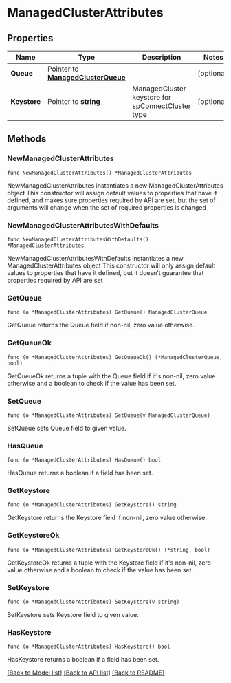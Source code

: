 # ManagedClusterAttributes

## Properties

Name | Type | Description | Notes
------------ | ------------- | ------------- | -------------
**Queue** | Pointer to [**ManagedClusterQueue**](ManagedClusterQueue.md) |  | [optional] 
**Keystore** | Pointer to **string** | ManagedCluster keystore for spConnectCluster type | [optional] 

## Methods

### NewManagedClusterAttributes

`func NewManagedClusterAttributes() *ManagedClusterAttributes`

NewManagedClusterAttributes instantiates a new ManagedClusterAttributes object
This constructor will assign default values to properties that have it defined,
and makes sure properties required by API are set, but the set of arguments
will change when the set of required properties is changed

### NewManagedClusterAttributesWithDefaults

`func NewManagedClusterAttributesWithDefaults() *ManagedClusterAttributes`

NewManagedClusterAttributesWithDefaults instantiates a new ManagedClusterAttributes object
This constructor will only assign default values to properties that have it defined,
but it doesn't guarantee that properties required by API are set

### GetQueue

`func (o *ManagedClusterAttributes) GetQueue() ManagedClusterQueue`

GetQueue returns the Queue field if non-nil, zero value otherwise.

### GetQueueOk

`func (o *ManagedClusterAttributes) GetQueueOk() (*ManagedClusterQueue, bool)`

GetQueueOk returns a tuple with the Queue field if it's non-nil, zero value otherwise
and a boolean to check if the value has been set.

### SetQueue

`func (o *ManagedClusterAttributes) SetQueue(v ManagedClusterQueue)`

SetQueue sets Queue field to given value.

### HasQueue

`func (o *ManagedClusterAttributes) HasQueue() bool`

HasQueue returns a boolean if a field has been set.

### GetKeystore

`func (o *ManagedClusterAttributes) GetKeystore() string`

GetKeystore returns the Keystore field if non-nil, zero value otherwise.

### GetKeystoreOk

`func (o *ManagedClusterAttributes) GetKeystoreOk() (*string, bool)`

GetKeystoreOk returns a tuple with the Keystore field if it's non-nil, zero value otherwise
and a boolean to check if the value has been set.

### SetKeystore

`func (o *ManagedClusterAttributes) SetKeystore(v string)`

SetKeystore sets Keystore field to given value.

### HasKeystore

`func (o *ManagedClusterAttributes) HasKeystore() bool`

HasKeystore returns a boolean if a field has been set.


[[Back to Model list]](../README.md#documentation-for-models) [[Back to API list]](../README.md#documentation-for-api-endpoints) [[Back to README]](../README.md)


